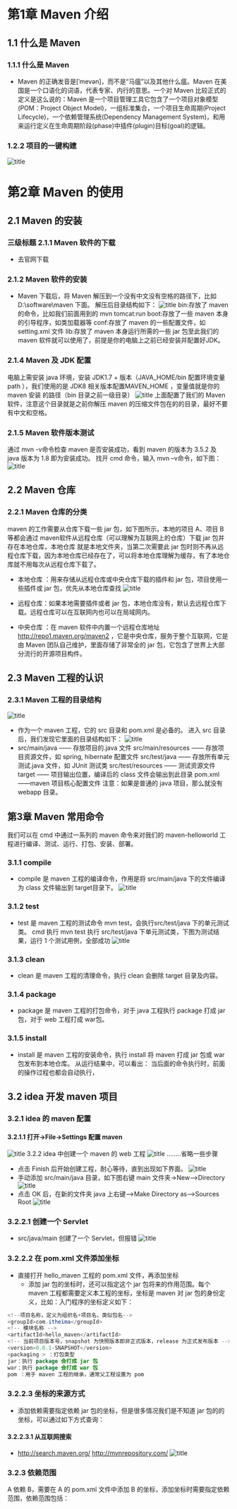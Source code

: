 # 第1章 Maven 介绍
## 1.1 什么是 Maven
### 1.1.1 什么是 Maven
* Maven 的正确发音是[ˈmevən]，而不是“马瘟”以及其他什么瘟。Maven 在美国是一个口语化的词语，代表专家、内行的意思。一个对 Maven 比较正式的定义是这么说的：Maven 是一个项目管理工具它包含了一个项目对象模型 (POM：Project Object Model)，一组标准集合，一个项目生命周期(Project Lifecycle)，一个依赖管理系统(Dependency Management System)，和用来运行定义在生命周期阶段(phase)中插件(plugin)目标(goal)的逻辑。
### 1.2.2 项目的一键构建
![title](https://raw.githubusercontent.com/XJZ-0707/imge/master/gitnote/2019/09/30/maven1-1569841287184.jpg)

# 第2章 Maven 的使用 
## 2.1 Maven 的安装
### 三级标题 2.1.1 Maven 软件的下载
* 去官网下载
### 2.1.2 Maven 软件的安装
* Maven 下载后，将 Maven 解压到一个没有中文没有空格的路径下，比如 D:\software\maven 下面。
解压后目录结构如下：
![title](https://raw.githubusercontent.com/XJZ-0707/imge/master/gitnote/2019/09/30/maven2-1569843137961.jpg)
bin:存放了 maven 的命令，比如我们前面用到的 mvn tomcat:run
boot:存放了一些 maven 本身的引导程序，如类加载器等
conf:存放了 maven 的一些配置文件，如 setting.xml 文件
lib:存放了 maven 本身运行所需的一些 jar 包至此我们的 maven 软件就可以使用了，前提是你的电脑上之前已经安装并配置好JDK。
### 2.1.4 Maven 及 JDK 配置
电脑上需安装 java 环境，安装 JDK1.7 + 版本（JAVA_HOME/bin 配置环境变量 path ），我们使用的是 JDK8 相关版本配置MAVEN_HOME ，变量值就是你的 maven 安装 的路径（bin 目录之前一级目录）
![title](https://raw.githubusercontent.com/XJZ-0707/imge/master/gitnote/2019/09/30/maven3-1569843278893.jpg)
上面配置了我们的 Maven 软件，注意这个目录就是之前你解压 maven 的压缩文件包在的的目录，最好不要有中文和空格。

### 2.1.5 Maven 软件版本测试
通过 mvn -v命令检查 maven 是否安装成功，看到 maven 的版本为 3.5.2 及 java 版本为 1.8 即为安装成功。
找开 cmd 命令，输入 mvn –v命令，如下图：
![title](https://raw.githubusercontent.com/XJZ-0707/imge/master/gitnote/2019/09/30/maven5-1569843383159.jpg)
## 2.2 Maven 仓库
### 2.2.1 Maven 仓库的分类
maven 的工作需要从仓库下载一些 jar 包，如下图所示，本地的项目 A、项目 B 等都会通过 maven软件从远程仓库（可以理解为互联网上的仓库）下载 jar 包并存在本地仓库，本地仓库 就是本地文件夹，当第二次需要此 jar 包时则不再从远程仓库下载，因为本地仓库已经存在了，可以将本地仓库理解为缓存，有了本地仓库就不用每次从远程仓库下载了。

* 本地仓库 ：用来存储从远程仓库或中央仓库下载的插件和 jar 包，项目使用一些插件或 jar 包，优先从本地仓库查找
![title](https://raw.githubusercontent.com/XJZ-0707/imge/master/gitnote/2019/09/30/maven6-1569844010436.jpg)

* 远程仓库：如果本地需要插件或者 jar 包，本地仓库没有，默认去远程仓库下载。远程仓库可以在互联网内也可以在局域网内。
* 中央仓库 ：在 maven 软件中内置一个远程仓库地址 http://repo1.maven.org/maven2 ，它是中央仓库，服务于整个互联网，它是由 Maven 团队自己维护，里面存储了非常全的 jar 包，它包含了世界上大部分流行的开源项目构件。
  
## 2.3 Maven 工程的认识

### 2.3.1 Maven 工程的目录结构
![title](https://raw.githubusercontent.com/XJZ-0707/imge/master/gitnote/2019/09/30/maven7-1569844181745.jpg)
* 作为一个 maven 工程，它的 src 目录和 pom.xml 是必备的。
进入 src 目录后，我们发现它里面的目录结构如下：
![title](https://raw.githubusercontent.com/XJZ-0707/imge/master/gitnote/2019/09/30/maven8-1569844362656.jpg)
* src/main/java —— 存放项目的.java 文件
src/main/resources —— 存放项目资源文件，如 spring, hibernate 配置文件
src/test/java —— 存放所有单元测试.java 文件，如 JUnit 测试类
src/test/resources —— 测试资源文件
target —— 项目输出位置，编译后的 class 文件会输出到此目录
pom.xml——maven 项目核心配置文件
注意：如果是普通的 java 项目，那么就没有 webapp 目录。
## 第3章 Maven 常用命令 
我们可以在 cmd 中通过一系列的 maven 命令来对我们的 maven-helloworld 工程进行编译、测试、运行、打包、安装、部署。

### 3.1.1 compile
* compile 是 maven 工程的编译命令，作用是将 src/main/java 下的文件编译为 class 文件输出到 target目录下。
![title](https://raw.githubusercontent.com/XJZ-0707/imge/master/gitnote/2019/09/30/maven9-1569844765904.jpg)

### 3.1.2 test
* test 是 maven 工程的测试命令 mvn test，会执行src/test/java 下的单元测试类。
cmd 执行 mvn test 执行 src/test/java 下单元测试类，下图为测试结果，运行 1 个测试用例，全部成功
![title](https://raw.githubusercontent.com/XJZ-0707/imge/master/gitnote/2019/09/30/maven10-1569844844978.jpg)

### 3.1.3 clean
* clean 是 maven 工程的清理命令，执行 clean 会删除 target 目录及内容。
### 3.1.4 package
* package 是 maven 工程的打包命令，对于 java 工程执行 package 打成 jar 包，对于 web 工程打成 war包。

### 3.1.5 install
* install 是 maven 工程的安装命令，执行 install 将 maven 打成 jar 包或 war 包发布到本地仓库。
从运行结果中，可以看出：
当后面的命令执行时，前面的操作过程也都会自动执行，

## 3.2 idea 开发 maven 项目

### 3.2.1 idea 的 maven 配置
#### 3.2.1.1 打开->File->Settings 配置 maven
![title](https://raw.githubusercontent.com/XJZ-0707/imge/master/gitnote/2019/09/30/maven11-1569846099937.jpg)
3.2.2 idea 中创建一个 maven 的 web 工程
![title](https://raw.githubusercontent.com/XJZ-0707/imge/master/gitnote/2019/09/30/maven12-1569851010218.jpg)
........省略一些步骤
* 点击 Finish 后开始创建工程，耐心等待，直到出现如下界面。
![title](https://raw.githubusercontent.com/XJZ-0707/imge/master/gitnote/2019/09/30/maven13-1569851104333.jpg)
* 手动添加 src/main/java 目录，如下图右键 main 文件夹->New-->Directory
![title](https://raw.githubusercontent.com/XJZ-0707/imge/master/gitnote/2019/09/30/maven14-1569851159780.jpg)
* 点击 OK 后，在新的文件夹 java 上右键-->Make Directory as-->Sources Root
![title](https://raw.githubusercontent.com/XJZ-0707/imge/master/gitnote/2019/09/30/maven15-1569851227770.jpg)
### 3.2.2.1 创建一个 Servlet
* src/java/main 创建了一个 Servlet，但报错
![title](https://raw.githubusercontent.com/XJZ-0707/imge/master/gitnote/2019/09/30/maven16-1569851289545.jpg)
### 3.2.2.2 在 pom.xml 文件添加坐标
* 直接打开 hello_maven 工程的 pom.xml 文件，再添加坐标
	* 添加 jar 包的坐标时，还可以指定这个 jar 包将来的作用范围。每个 maven 工程都需要定义本工程的坐标，坐标是 maven 对 jar 包的身份定义，比如：入门程序的坐标定义如下：
```java
<!--项目名称，定义为组织名+项目名，类似包名-->
<groupId>com.itheima</groupId>
<!-- 模块名称 -->
<artifactId>hello_maven</artifactId>
<!-- 当前项目版本号，snapshot 为快照版本即非正式版本，release 为正式发布版本 -->
<version>0.0.1-SNAPSHOT</version>
<packaging > ：打包类型
jar：执行 package 会打成 jar 包
war：执行 package 会打成 war 包
pom ：用于 maven 工程的继承，通常父工程设置为 pom
```
### 3.2.2.3 坐标的来源方式
* 添加依赖需要指定依赖 jar 包的坐标，但是很多情况我们是不知道 jar 包的的坐标，可以通过如下方式查询：
#### 3.2.2.3.1 从互联网搜索
* http://search.maven.org/
http://mvnrepository.com/
![title](https://raw.githubusercontent.com/XJZ-0707/imge/master/gitnote/2019/09/30/maven17-1569851465978.jpg)
### 3.2.3 依赖范围
A 依赖 B，需要在 A 的 pom.xml 文件中添加 B 的坐标，添加坐标时需要指定依赖范围，依赖范围包括：
















